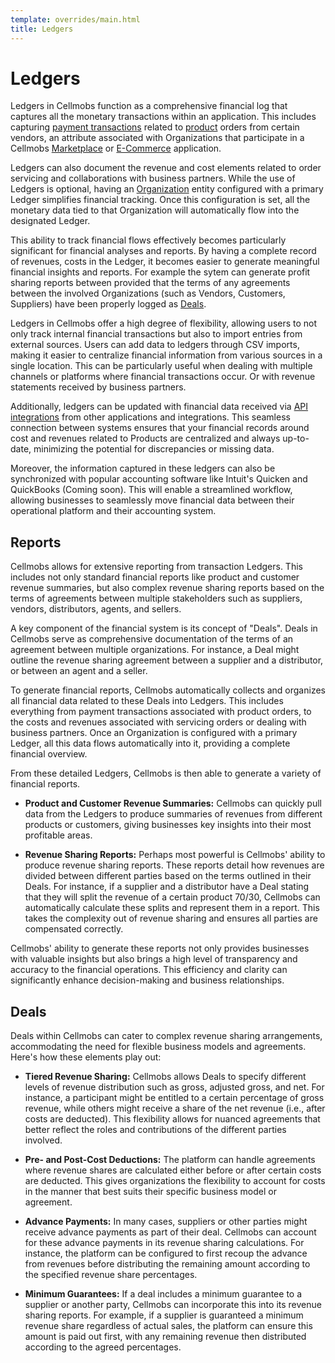```yaml
---
template: overrides/main.html
title: Ledgers
---
```


# Ledgers

Ledgers in Cellmobs function as a comprehensive financial log that captures all the monetary transactions within an application. This includes capturing [payment transactions](/app-console/manage-orders/#payment-transactions) related to [product](/app-console/manage-products) orders from certain vendors, an attribute associated with Organizations that participate in a Cellmobs [Marketplace](/guide/marketplaces) or [E-Commerce](/guide/e-commerce) application.

Ledgers can also document the revenue and cost elements related to order servicing and collaborations with business partners. While the use of Ledgers is optional, having an [Organization](/app-console/manage-organizations) entity configured with a primary Ledger simplifies financial tracking. Once this configuration is set, all the monetary data tied to that Organization will automatically flow into the designated Ledger.

This ability to track financial flows effectively becomes particularly significant for financial analyses and reports. By having a complete record of revenues, costs in the Ledger, it becomes easier to generate meaningful financial insights and reports. For example the sytem can generate profit sharing reports between provided that the terms of any agreements between the involved Organizations (such as Vendors, Customers, Suppliers) have been properly logged as [Deals](/app-console/manage-ledgers#Deals).

Ledgers in Cellmobs offer a high degree of flexibility, allowing users to not only track internal financial transactions but also to import entries from external sources. Users can add data to ledgers through CSV imports, making it easier to centralize financial information from various sources in a single location. This can be particularly useful when dealing with multiple channels or platforms where financial transactions occur. Or with revenue statements received by business partners. 

Additionally, ledgers can be updated with financial data received via [API integrations](/app-console/manage-integrations) from other applications and integrations. This seamless connection between systems ensures that your financial records around cost and revenues related to Products are centralized and always up-to-date, minimizing the potential for discrepancies or missing data.

Moreover, the information captured in these ledgers can also be synchronized with popular accounting software like Intuit's Quicken and QuickBooks (Coming soon). This will enable a streamlined workflow, allowing businesses to seamlessly move financial data between their operational platform and their accounting system.

## Reports

Cellmobs allows for extensive reporting from transaction Ledgers. This includes not only standard financial reports like product and customer revenue summaries, but also complex revenue sharing reports based on the terms of agreements between multiple stakeholders such as suppliers, vendors, distributors, agents, and sellers.

A key component of the financial system is its concept of "Deals". Deals in Cellmobs serve as comprehensive documentation of the terms of an agreement between multiple organizations. For instance, a Deal might outline the revenue sharing agreement between a supplier and a distributor, or between an agent and a seller. 

To generate financial reports, Cellmobs automatically collects and organizes all financial data related to these Deals into Ledgers. This includes everything from payment transactions associated with product orders, to the costs and revenues associated with servicing orders or dealing with business partners. Once an Organization is configured with a primary Ledger, all this data flows automatically into it, providing a complete financial overview.

From these detailed Ledgers, Cellmobs is then able to generate a variety of financial reports. 

- **Product and Customer Revenue Summaries:** Cellmobs can quickly pull data from the Ledgers to produce summaries of revenues from different products or customers, giving businesses key insights into their most profitable areas.

- **Revenue Sharing Reports:** Perhaps most powerful is Cellmobs' ability to produce revenue sharing reports. These reports detail how revenues are divided between different parties based on the terms outlined in their Deals. For instance, if a supplier and a distributor have a Deal stating that they will split the revenue of a certain product 70/30, Cellmobs can automatically calculate these splits and represent them in a report. This takes the complexity out of revenue sharing and ensures all parties are compensated correctly.

Cellmobs' ability to generate these reports not only provides businesses with valuable insights but also brings a high level of transparency and accuracy to the financial operations. This efficiency and clarity can significantly enhance decision-making and business relationships.

## Deals

Deals within Cellmobs can cater to complex revenue sharing arrangements, accommodating the need for flexible business models and agreements. Here's how these elements play out:

- **Tiered Revenue Sharing:** Cellmobs allows Deals to specify different levels of revenue distribution such as gross, adjusted gross, and net. For instance, a participant might be entitled to a certain percentage of gross revenue, while others might receive a share of the net revenue (i.e., after costs are deducted). This flexibility allows for nuanced agreements that better reflect the roles and contributions of the different parties involved.

- **Pre- and Post-Cost Deductions:** The platform can handle agreements where revenue shares are calculated either before or after certain costs are deducted. This gives organizations the flexibility to account for costs in the manner that best suits their specific business model or agreement. 

- **Advance Payments:** In many cases, suppliers or other parties might receive advance payments as part of their deal. Cellmobs can account for these advance payments in its revenue sharing calculations. For instance, the platform can be configured to first recoup the advance from revenues before distributing the remaining amount according to the specified revenue share percentages.

- **Minimum Guarantees:** If a deal includes a minimum guarantee to a supplier or another party, Cellmobs can incorporate this into its revenue sharing reports. For example, if a supplier is guaranteed a minimum revenue share regardless of actual sales, the platform can ensure this amount is paid out first, with any remaining revenue then distributed according to the agreed percentages.


<br><br>